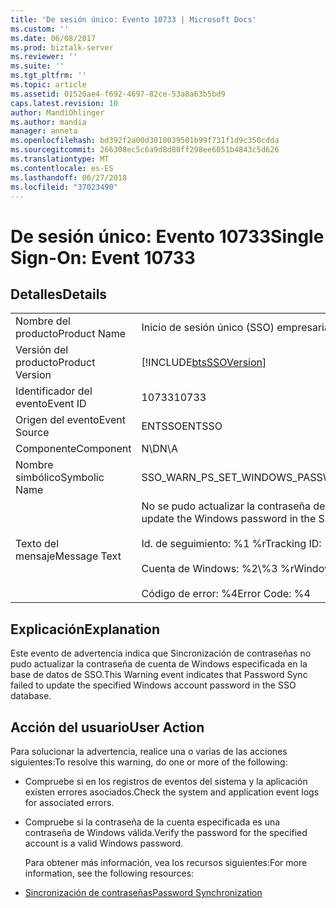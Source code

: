 ```yaml
---
title: 'De sesión único: Evento 10733 | Microsoft Docs'
ms.custom: ''
ms.date: 06/08/2017
ms.prod: biztalk-server
ms.reviewer: ''
ms.suite: ''
ms.tgt_pltfrm: ''
ms.topic: article
ms.assetid: 01520ae4-f692-4697-82ce-53a8a63b5bd9
caps.latest.revision: 10
author: MandiOhlinger
ms.author: mandia
manager: anneta
ms.openlocfilehash: bd392f2a00d3010039501b99f731f1d9c350cdda
ms.sourcegitcommit: 266308ec5c6a9d8d80ff298ee6051b4843c5d626
ms.translationtype: MT
ms.contentlocale: es-ES
ms.lasthandoff: 06/27/2018
ms.locfileid: "37023490"
---
```

# <a name="single-sign-on-event-10733"></a><span data-ttu-id="0bc61-102">De sesión único: Evento 10733</span><span class="sxs-lookup"><span data-stu-id="0bc61-102">Single Sign-On: Event 10733</span></span>
## <a name="details"></a><span data-ttu-id="0bc61-103">Detalles</span><span class="sxs-lookup"><span data-stu-id="0bc61-103">Details</span></span>  

|                 |                                                                                                                                                             |
|-----------------|-------------------------------------------------------------------------------------------------------------------------------------------------------------|
|  <span data-ttu-id="0bc61-104">Nombre del producto</span><span class="sxs-lookup"><span data-stu-id="0bc61-104">Product Name</span></span>   |                                                                  <span data-ttu-id="0bc61-105">Inicio de sesión único (SSO) empresarial</span><span class="sxs-lookup"><span data-stu-id="0bc61-105">Enterprise Single Sign-On</span></span>                                                                  |
| <span data-ttu-id="0bc61-106">Versión del producto</span><span class="sxs-lookup"><span data-stu-id="0bc61-106">Product Version</span></span> |                                                 [!INCLUDE[btsSSOVersion](../includes/btsssoversion-md.md)]                                                  |
|    <span data-ttu-id="0bc61-107">Identificador del evento</span><span class="sxs-lookup"><span data-stu-id="0bc61-107">Event ID</span></span>     |                                                                            <span data-ttu-id="0bc61-108">10733</span><span class="sxs-lookup"><span data-stu-id="0bc61-108">10733</span></span>                                                                            |
|  <span data-ttu-id="0bc61-109">Origen del evento</span><span class="sxs-lookup"><span data-stu-id="0bc61-109">Event Source</span></span>   |                                                                           <span data-ttu-id="0bc61-110">ENTSSO</span><span class="sxs-lookup"><span data-stu-id="0bc61-110">ENTSSO</span></span>                                                                            |
|    <span data-ttu-id="0bc61-111">Componente</span><span class="sxs-lookup"><span data-stu-id="0bc61-111">Component</span></span>    |                                                                             <span data-ttu-id="0bc61-112">N\D</span><span class="sxs-lookup"><span data-stu-id="0bc61-112">N\A</span></span>                                                                             |
|  <span data-ttu-id="0bc61-113">Nombre simbólico</span><span class="sxs-lookup"><span data-stu-id="0bc61-113">Symbolic Name</span></span>  |                                                              <span data-ttu-id="0bc61-114">SSO_WARN_PS_SET_WINDOWS_PASSWORD</span><span class="sxs-lookup"><span data-stu-id="0bc61-114">SSO_WARN_PS_SET_WINDOWS_PASSWORD</span></span>                                                               |
|  <span data-ttu-id="0bc61-115">Texto del mensaje</span><span class="sxs-lookup"><span data-stu-id="0bc61-115">Message Text</span></span>   | <span data-ttu-id="0bc61-116">No se pudo actualizar la contraseña de Windows en la base de datos de SSO.%r</span><span class="sxs-lookup"><span data-stu-id="0bc61-116">Failed to update the Windows password in the SSO database.%r</span></span><br /><br /> <span data-ttu-id="0bc61-117">Id. de seguimiento: %1 %r</span><span class="sxs-lookup"><span data-stu-id="0bc61-117">Tracking ID: %1%r</span></span><br /><br /> <span data-ttu-id="0bc61-118">Cuenta de Windows: %2\\%3 %r</span><span class="sxs-lookup"><span data-stu-id="0bc61-118">Windows Account: %2\\%3%r</span></span><br /><br /> <span data-ttu-id="0bc61-119">Código de error: %4</span><span class="sxs-lookup"><span data-stu-id="0bc61-119">Error Code: %4</span></span> |

## <a name="explanation"></a><span data-ttu-id="0bc61-120">Explicación</span><span class="sxs-lookup"><span data-stu-id="0bc61-120">Explanation</span></span>  
 <span data-ttu-id="0bc61-121">Este evento de advertencia indica que Sincronización de contraseñas no pudo actualizar la contraseña de cuenta de Windows especificada en la base de datos de SSO.</span><span class="sxs-lookup"><span data-stu-id="0bc61-121">This Warning event indicates that Password Sync failed to update the specified Windows account password in the SSO database.</span></span>  

## <a name="user-action"></a><span data-ttu-id="0bc61-122">Acción del usuario</span><span class="sxs-lookup"><span data-stu-id="0bc61-122">User Action</span></span>  
 <span data-ttu-id="0bc61-123">Para solucionar la advertencia, realice una o varias de las acciones siguientes:</span><span class="sxs-lookup"><span data-stu-id="0bc61-123">To resolve this warning, do one or more of the following:</span></span>  

- <span data-ttu-id="0bc61-124">Compruebe si en los registros de eventos del sistema y la aplicación existen errores asociados.</span><span class="sxs-lookup"><span data-stu-id="0bc61-124">Check the system and application event logs for associated errors.</span></span>  

- <span data-ttu-id="0bc61-125">Compruebe si la contraseña de la cuenta especificada es una contraseña de Windows válida.</span><span class="sxs-lookup"><span data-stu-id="0bc61-125">Verify the password for the specified account is a valid Windows password.</span></span>  

  <span data-ttu-id="0bc61-126">Para obtener más información, vea los recursos siguientes:</span><span class="sxs-lookup"><span data-stu-id="0bc61-126">For more information, see the following resources:</span></span>  

- [<span data-ttu-id="0bc61-127">Sincronización de contraseñas</span><span class="sxs-lookup"><span data-stu-id="0bc61-127">Password Synchronization</span></span>](../core/password-synchronization2.md)

